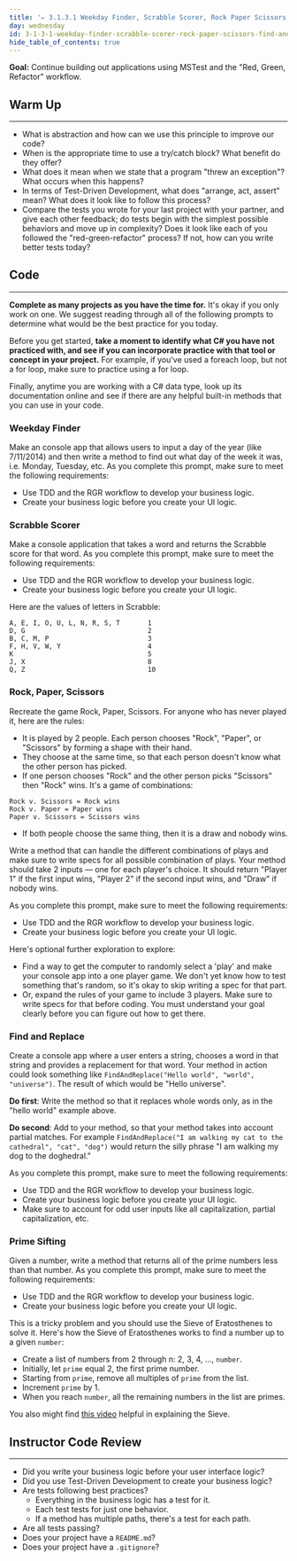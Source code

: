 ```yaml
---
title: '✏️ 3.1.3.1 Weekday Finder, Scrabble Scorer, Rock Paper Scissors, Find and Replace, Prime Sifting'
day: wednesday
id: 3-1-3-1-weekday-finder-scrabble-scorer-rock-paper-scissors-find-and-replace-prime-sifting
hide_table_of_contents: true
---
```


**Goal:** Continue building out applications using MSTest and the "Red, Green, Refactor" workflow.

## Warm Up
---

* What is abstraction and how can we use this principle to improve our code?
* When is the appropriate time to use a try/catch block? What benefit do they offer?
* What does it mean when we state that a program "threw an exception"? What occurs when this happens?
* In terms of Test-Driven Development, what does "arrange, act, assert" mean? What does it look like to follow this process?
* Compare the tests you wrote for your last project with your partner, and give each other feedback; do tests begin with the simplest possible behaviors and move up in complexity? Does it look like each of you followed the "red-green-refactor" process? If not, how can you write better tests today?

## Code
---

**Complete as many projects as you have the time for.** It's okay if you only work on one. We suggest reading through all of the following prompts to determine what would be the best practice for you today.

Before you get started, **take a moment to identify what C# you have not practiced with, and see if you can incorporate practice with that tool or concept in your project.** For example, if you've used a foreach loop, but not a for loop, make sure to practice using a for loop.

Finally, anytime you are working with a C# data type, look up its documentation online and see if there are any helpful built-in methods that you can use in your code.

### Weekday Finder

Make an console app that allows users to input a day of the year (like 7/11/2014) and then write a method to find out what day of the week it was, i.e. Monday, Tuesday, etc. As you complete this prompt, make sure to meet the following requirements:

* Use TDD and the RGR workflow to develop your business logic. 
* Create your business logic before you create your UI logic. 

### Scrabble Scorer

Make a console application that takes a word and returns the Scrabble score for that word. As you complete this prompt, make sure to meet the following requirements:

* Use TDD and the RGR workflow to develop your business logic. 
* Create your business logic before you create your UI logic. 

Here are the values of letters in Scrabble:

```
A, E, I, O, U, L, N, R, S, T       1
D, G                               2
B, C, M, P                         3
F, H, V, W, Y                      4
K                                  5
J, X                               8
Q, Z                               10
```

### Rock, Paper, Scissors

Recreate the game Rock, Paper, Scissors. For anyone who has never played it, here are the rules:

* It is played by 2 people. Each person chooses "Rock", "Paper", or "Scissors" by forming a shape with their hand.
* They choose at the same time, so that each person doesn't know what the other person has picked.
* If one person chooses "Rock" and the other person picks "Scissors" then "Rock" wins. It's a game of combinations:

```
Rock v. Scissors = Rock wins
Rock v. Paper = Paper wins
Paper v. Scissors = Scissors wins
```

* If both people choose the same thing, then it is a draw and nobody wins.

Write a method that can handle the different combinations of plays and make sure to write specs for all possible combination of plays. Your method should take 2 inputs — one for each player's choice. It should return "Player 1" if the first input wins, "Player 2" if the second input wins, and "Draw" if nobody wins.

As you complete this prompt, make sure to meet the following requirements:

* Use TDD and the RGR workflow to develop your business logic. 
* Create your business logic before you create your UI logic. 

Here's optional further exploration to explore: 

* Find a way to get the computer to randomly select a 'play' and make your console app into a one player game. We don't yet know how to test something that's random, so it's okay to skip writing a spec for that part. 
* Or, expand the rules of your game to include 3 players. Make sure to write specs for that before coding. You must understand your goal clearly before you can figure out how to get there.

### Find and Replace

Create a console app where a user enters a string, chooses a word in that string and provides a replacement for that word.  Your method in action could look something like `FindAndReplace("Hello world", "world", "universe")`. The result of which would be "Hello universe".

**Do first**: Write the method so that it replaces whole words only, as in the "hello world" example above.

**Do second**: Add to your method, so that your method takes into account partial matches.  For example `FindAndReplace("I am walking my cat to the cathedral", "cat", "dog")` would return the silly phrase "I am walking my dog to the doghedral."

As you complete this prompt, make sure to meet the following requirements:

* Use TDD and the RGR workflow to develop your business logic. 
* Create your business logic before you create your UI logic. 
* Make sure to account for odd user inputs like all capitalization, partial capitalization, etc. 

### Prime Sifting

Given a number, write a method that returns all of the prime numbers less than that number. As you complete this prompt, make sure to meet the following requirements:

* Use TDD and the RGR workflow to develop your business logic. 
* Create your business logic before you create your UI logic. 

This is a tricky problem and you should use the Sieve of Eratosthenes to solve it. Here's how the Sieve of Eratosthenes works to find a number up to a given `number`:

* Create a list of numbers from 2 through n: 2, 3, 4, ..., `number`.
* Initially, let `prime` equal 2, the first prime number.
* Starting from `prime`, remove all multiples of `prime` from the list.
* Increment `prime` by 1.
* When you reach `number`, all the remaining numbers in the list are primes.

You also might find [this video](https://www.youtube.com/watch?v=V08g_lkKj6Q) helpful in explaining the Sieve.

## Instructor Code Review
---

* Did you write your business logic before your user interface logic?
* Did you use Test-Driven Development to create your business logic? 
* Are tests following best practices? 
  * Everything in the business logic has a test for it.
  * Each test tests for just one behavior.
  * If a method has multiple paths, there's a test for each path.
* Are all tests passing?
* Does your project have a `README.md`?
* Does your project have a `.gitignore`?
